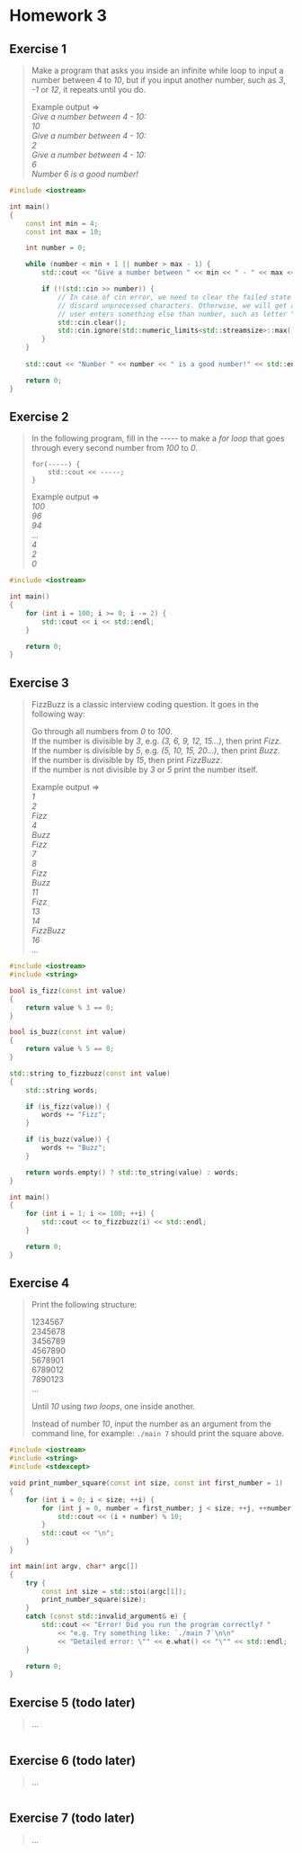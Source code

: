 # Homework 3

## Exercise 1

> Make a program that asks you inside an infinite while loop to input a number between *4* to *10*, but if you input another number, such as *3*, *-1* or *12*, it repeats until you do.
> 
> Example output =>  
> *Give a number between 4 - 10:*  
> *10*   
> *Give a number between 4 - 10:*  
> *2*  
> *Give a number between 4 - 10:*  
> *6*  
> *Number 6 is a good number!*

```cpp
#include <iostream>

int main()
{
    const int min = 4;
    const int max = 10;

    int number = 0;

    while (number < min + 1 || number > max - 1) {
        std::cout << "Give a number between " << min << " - " << max << ":" << std::endl;

        if (!(std::cin >> number)) {
            // In case of cin error, we need to clear the failed state of stream, as well as
            // discard unprocessed characters. Otherwise, we will get an infinite loop when 
            // user enters something else than number, such as letter "x".
            std::cin.clear();
            std::cin.ignore(std::numeric_limits<std::streamsize>::max(), '\n');
        }
    }
    
    std::cout << "Number " << number << " is a good number!" << std::endl;

    return 0;
}
```

## Exercise 2

> In the following program, fill in the *-----* to make a *for loop* that goes through every second number from *100* to *0*.
> 
> ```  
> for(-----) {  
>     std::cout << -----;  
> }  
> ```
> 
> Example output =>  
> *100*  
> *96*  
> *94*  
> *...*  
> *4*  
> *2*  
> *0*  

```cpp
#include <iostream>

int main()
{
    for (int i = 100; i >= 0; i -= 2) {
        std::cout << i << std::endl;
    }

    return 0;
}
```

## Exercise 3

> FizzBuzz is a classic interview coding question. It goes in the following way:
> 
> Go through all numbers from *0* to *100*.  
> If the number is divisible by *3*, e.g. *(3, 6, 9, 12, 15...)*, then print *Fizz*.  
> If the number is divisible by *5*, e.g. *(5, 10, 15, 20...)*, then print *Buzz*.  
> If the number is divisible by *15*, then print *FizzBuzz*.  
> If the number is not divisible by *3* or *5* print the number itself.
> 
> Example output =>  
> *1*  
> *2*  
> *Fizz*  
> *4*  
> *Buzz*  
> *Fizz*  
> *7*  
> *8*  
> *Fizz*  
> *Buzz*  
> *11*  
> *Fizz*  
> *13*  
> *14*  
> *FizzBuzz*  
> *16*  
> *...*  

```cpp
#include <iostream>
#include <string>

bool is_fizz(const int value)
{
    return value % 3 == 0;
}

bool is_buzz(const int value)
{
    return value % 5 == 0;
}

std::string to_fizzbuzz(const int value)
{
    std::string words;

    if (is_fizz(value)) {
        words += "Fizz";
    }

    if (is_buzz(value)) {
        words += "Buzz";
    }

    return words.empty() ? std::to_string(value) : words;
}

int main()
{
    for (int i = 1; i <= 100; ++i) {
        std::cout << to_fizzbuzz(i) << std::endl;
    }

    return 0;
}
```

## Exercise 4

> Print the following structure:
> 
> 1234567  
> 2345678  
> 3456789  
> 4567890  
> 5678901  
> 6789012  
> 7890123  
> ...
> 
> Until *10* using *two loops*, one inside another.
> 
> Instead of number *10*, input the number as an argument from the command line, for example: ```./main 7``` should print the square above.

```cpp
#include <iostream>
#include <string>
#include <stdexcept>

void print_number_square(const int size, const int first_number = 1)
{
    for (int i = 0; i < size; ++i) {
        for (int j = 0, number = first_number; j < size; ++j, ++number) {
            std::cout << (i + number) % 10;
        }
        std::cout << "\n";
    }
}

int main(int argv, char* argc[])
{
    try {
        const int size = std::stoi(argc[1]);
        print_number_square(size);
    }
    catch (const std::invalid_argument& e) {
        std::cout << "Error! Did you run the program correctly? "
            << "e.g. Try something like: `./main 7`\n\n" 
            << "Detailed error: \"" << e.what() << "\"" << std::endl;
    }

    return 0;
}
```

## Exercise 5 (todo later)

> ... 

```cpp
```

## Exercise 6 (todo later)

> ... 

```cpp
```

## Exercise 7 (todo later)

> ... 

```cpp
```